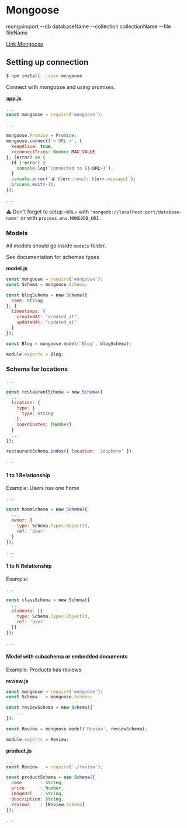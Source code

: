 # Mongoose

mongoimport --db databaseName --collection collectionName --file fileName

[Link Mongoose](http://mongoosejs.com)

## Setting up connection

```bash
$ npm install --save mongoose
```

Connect with mongoose and using promises.

**app.js**

```javascript
...
const mongoose = require('mongoose');

...

mongoose.Promise = Promise;
mongoose.connect('< URL >', {
  keepAlive: true,
  reconnectTries: Number.MAX_VALUE
}, (error) => {
  if (!error) { 
    console.log(`connected to ${<URL>}`);
  }
  console.error(`💣 ${err.name}: ${err.message}`);
  process.exit(-1);
});

...
```

⚠️ Don't forget to setup `<URL>` with `'mongodb://localhost:port/database-name'` or with `process.env.MONGODB_URI` .

### Models

All models should go inside `models` folder.

See documentation for schemas types

**model.js**

```javascript
const mongoose = require('mongoose');
const Schema = mongoose.Schema;

const blogSchema = new Schema({
  name: String
}, {
  timestamps: {
    createdAt: "created_at",
    updatedAt: "updated_at"
  }
});

const Blog = mongoose.model('Blog', blogSchema);

module.exports = Blog;
```

### Schema for locations

```javascript
...

const restaurantSchema = new Schema({
  ...
  location: {
    type: {
      type: String
    },
    coordinates: [Number]
  }
  ...
});

restaurantSchema.index({ location: '2dsphere' });

...
```

#### 1 to 1 Relationship

Example: Users has one home

```javascript
...

const homeSchema = new Schema({
  ...
  owner: {
    type: Schema.Types.ObjectId,
    ref: 'User'
  }
});

...
```

#### 1 to N Relationship

Example:

```javascript
...

const classSchema = new Schema({
  ...
  students: [{
    type: Schema.Types.ObjectId,
    ref: 'User'
  }]
});

...
```

#### Model with subschema or embedded documents

Example: Products has reviews

**review.js**

```js
const mongoose = require('mongoose');
const Schema   = mongoose.Schema;

const reviewSchema = new Schema({
    ...
});

const Review = mongoose.model('Review', reviewSchema);

module.exports = Review;
```

**product.js**

```js
...
const Review   = require('./review');

const productSchema = new Schema({
  name       : String,
  price      : Number,
  imageUrl   : String,
  description: String,
  reviews    : [Review.schema]
});

...
```



